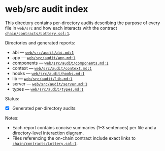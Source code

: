# web/src audit index

This directory contains per-directory audits describing the purpose of every file in `web/src` and how each interacts with the contract [`chain/contracts/Lottery.sol:1`](chain/contracts/Lottery.sol:1).

Directories and generated reports:
- abi — [`web/src/audit/abi.md:1`](web/src/audit/abi.md:1)
- app — [`web/src/audit/app.md:1`](web/src/audit/app.md:1)
- components — [`web/src/audit/components.md:1`](web/src/audit/components.md:1)
- context — [`web/src/audit/context.md:1`](web/src/audit/context.md:1)
- hooks — [`web/src/audit/hooks.md:1`](web/src/audit/hooks.md:1)
- lib — [`web/src/audit/lib.md:1`](web/src/audit/lib.md:1)
- server — [`web/src/audit/server.md:1`](web/src/audit/server.md:1)
- types — [`web/src/audit/types.md:1`](web/src/audit/types.md:1)

Status:
- [x] Generated per-directory audits

Notes:
- Each report contains concise summaries (1–3 sentences) per file and a directory-level interaction diagram.
- Files referencing the on-chain contract include exact links to [`chain/contracts/Lottery.sol:1`](chain/contracts/Lottery.sol:1).
